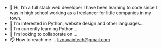 - 👋 Hi, I’m a full stack web developer I have been learning to code since I was in high school working as a freelancer for little companies in my town.
- 👀 I’m interested in Python, website design and other languages...
- 🌱 I’m currently learning Python...
- 💞️ I’m looking to collaborate on ...
- 📫 How to reach me ... liznavaintech@gmail.com

<!---
elinavatpr/elinavatpr is a ✨ special ✨ repository because its `README.md` (this file) appears on your GitHub profile.
You can click the Preview link to take a look at your changes.
--->
